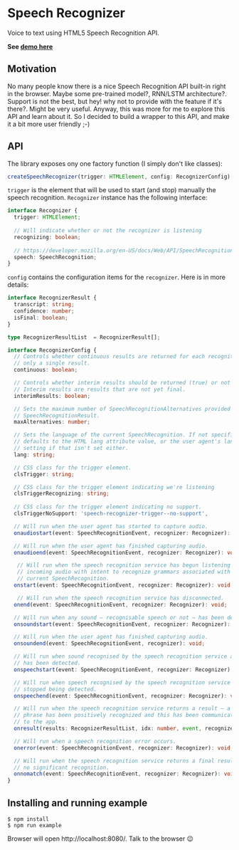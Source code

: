 # Speech Recognizer
Voice to text using HTML5 Speech Recognition API.

**See [demo here](https://jscriptcoder.github.io/speech-recognition/)**

## Motivation
No many people know there is a nice Speech Recognition API built-in right in the browser. Maybe some pre-trained model?, RNN/LSTM architecture?. Support is not the best, but hey! why not to provide with the feature if it's there?. Might be very useful. Anyway, this was more for me to explore this API and learn about it. So I decided to build a wrapper to this API, and make it a bit more user friendly ;-)

## API
The library exposes ony one factory function (I simply don't like classes):
```ts
createSpeechRecognizer(trigger: HTMLElement, config: RecognizerConfig): Recognizer
```
`trigger` is the element that will be used to start (and stop) manually the speech recognition. `Recognizer` instance has the following interface:
```ts
interface Recognizer {
  trigger: HTMLElement;
  
  // Will indicate whether or not the recognizer is listening
  recognizing: boolean;
  
  // https://developer.mozilla.org/en-US/docs/Web/API/SpeechRecognition/SpeechRecognition
  speech: SpeechRecognition;
}
```
`config` contains the configuration items for the `recognizer`. Here is in more details:
```ts
interface RecognizerResult {
  transcript: string;
  confidence: number;
  isFinal: boolean;
}

type RecognizerResultList  = RecognizerResult[];

interface RecognizerConfig {
  // Controls whether continuous results are returned for each recognition, or
  // only a single result.
  continuous: boolean;

  // Controls whether interim results should be returned (true) or not (false).
  // Interim results are results that are not yet final.
  interimResults: boolean;

  // Sets the maximum number of SpeechRecognitionAlternatives provided per
  // SpeechRecognitionResult.
  maxAlternatives: number;

  // Sets the language of the current SpeechRecognition. If not specified, this
  // defaults to the HTML lang attribute value, or the user agent's language
  // setting if that isn't set either.
  lang: string;

  // CSS class for the trigger element.
  clsTrigger: string;

  // CSS class for the trigger element indicating we're listening
  clsTriggerRecognizing: string;
  
  // CSS class for the trigger element indicating no support.
  clsTriggerNoSupport: 'speech-recognizer-trigger--no-support',

  // Will run when the user agent has started to capture audio.
  onaudiostart(event: SpeechRecognitionEvent, recognizer: Recognizer): void;

  // Will run when the user agent has finished capturing audio.
  onaudioend(event: SpeechRecognitionEvent, recognizer: Recognizer): void;

   // Will run when the speech recognition service has begun listening to
   // incoming audio with intent to recognize grammars associated with the
   // current SpeechRecognition.
  onstart(event: SpeechRecognitionEvent, recognizer: Recognizer): void;

   // Will run when the speech recognition service has disconnected.
  onend(event: SpeechRecognitionEvent, recognizer: Recognizer): void;

  // Will run when any sound — recognisable speech or not — has been detected.
  onsoundstart(event: SpeechRecognitionEvent, recognizer: Recognizer): void;

  // Will run when the user agent has finished capturing audio.
  onsoundend(event: SpeechRecognitionEvent, recognizer): void;

  // Will run when sound recognised by the speech recognition service as speech
  // has been detected.
  onspeechstart(event: SpeechRecognitionEvent, recognizer: Recognizer): void;

  // Will run when speech recognised by the speech recognition service has
  // stopped being detected.
  onspeechend(event: SpeechRecognitionEvent, recognizer: Recognizer): void;

  // Will run when the speech recognition service returns a result — a word or
  // phrase has been positively recognized and this has been communicated back
  // to the app.
  onresult(results: RecognizerResultList, idx: number, event, recognizer): void;

  // Will run when a speech recognition error occurs.
  onerror(event: SpeechRecognitionEvent, recognizer: Recognizer): void;

  // Will run when the speech recognition service returns a final result with
  // no significant recognition.
  onnomatch(event: SpeechRecognitionEvent, recognizer: Recognizer): void;
}
```

## Installing and running example
```
$ npm install
$ npm run example
```

Browser will open http://localhost:8080/. Talk to the browser :wink:
